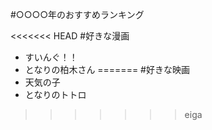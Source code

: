 #○○○○年のおすすめランキング

<<<<<<< HEAD
#好きな漫画
- すいんぐ！！
- となりの柏木さん
=======
#好きな映画
- 天気の子
- となりのトトロ
>>>>>>> eiga

